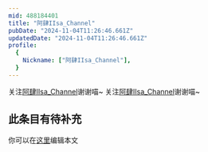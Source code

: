 ```yaml
---
mid: 488184401
title: "阿肆IIsa_Channel"
pubDate: "2024-11-04T11:26:46.661Z"
updatedDate: "2024-11-04T11:26:46.661Z"
profile:
  {
    Nickname: ["阿肆IIsa_Channel"],
  }
---
```


关注[阿肆IIsa_Channel](https://space.bilibili.com/488184401)谢谢喵~ 关注[阿肆IIsa_Channel](https://space.bilibili.com/488184401)谢谢喵~

## 此条目有待补充
你可以在[这里](https://github.com/Yuhanawa/VTuber.ICU-Content/edit/master/v/阿肆IIsa_Channel/index.md)编辑本文
